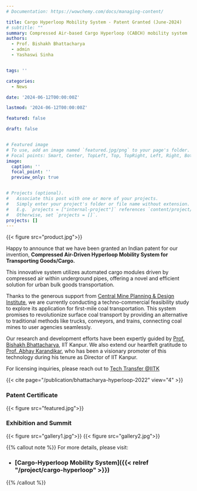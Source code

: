 ```yaml
---
# Documentation: https://wowchemy.com/docs/managing-content/

title: Cargo Hyperloop Mobility System - Patent Granted (June-2024)
# subtitle: ""
summary: Compressed Air-based Cargo Hyperloop (CABCH) mobility system
authors: 
  - Prof. Bishakh Bhattacharya
  - admin
  - Yashaswi Sinha


tags: ''

categories: 
  - News

date: '2024-06-12T00:00:00Z'

lastmod: '2024-06-12T00:00:00Z'

featured: false

draft: false


# Featured image
# To use, add an image named `featured.jpg/png` to your page's folder.
# Focal points: Smart, Center, TopLeft, Top, TopRight, Left, Right, BottomLeft, Bottom, BottomRight.
image:
  caption: ''
  focal_point: ''
  preview_only: true


# Projects (optional).
#   Associate this post with one or more of your projects.
#   Simply enter your project's folder or file name without extension.
#   E.g. `projects = ["internal-project"]` references `content/project/deep-learning/index.md`.
#   Otherwise, set `projects = []`.
projects: []
---
```

{{< figure src="product.jpg">}}

Happy to announce that we have been granted an Indian patent for our invention, **Compressed Air-Driven Hyperloop Mobility System for Transporting Goods/Cargo.**

This innovative system utilizes automated cargo modules driven by compressed air within underground pipes, offering a novel and efficient solution for urban bulk goods transportation.

Thanks to the generous support from [Central Mine Planning & Design Institute](https://scienceandtech.cmpdi.co.in/), we are currently conducting a techno-commercial feasibility study to explore its application for first-mile coal transportation. This system promises to revolutionize surface coal transport by providing an alternative to traditional methods like trucks, conveyors, and trains, connecting coal mines to user agencies seamlessly.

Our research and development efforts have been expertly guided by [Prof. Bishakh Bhattacharya](https://www.iitk.ac.in/smss/#about), IIT Kanpur. We also extend our heartfelt gratitude to [Prof. Abhay Karandikar](https://www.linkedin.com/in/karandi65/), who has been a visionary promoter of this technology during his tenure as Director of IIT Kanpur.

For licensing inquiries, please reach out to [Tech Transfer @IITK](https://www.linkedin.com/company/tech-transfer-iitk/)


{{< cite page="/publication/bhattacharya-hyperloop-2022" view="4" >}}

### Patent Certificate

{{< figure src="featured.jpg">}}

### Exhibition and Summit
{{< figure src="gallery1.jpg">}}
{{< figure src="gallery2.jpg">}}

{{% callout note %}}
For more details, please visit:
- ### [Cargo-Hyperloop Mobility System]({{< relref "/project/cargo-hyperloop" >}})
{{% /callout %}}
